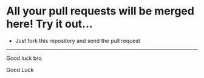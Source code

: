 <!-- Please note -->
<!-- You can write anything here. Just don't modify the existing code. -->

# All your pull requests will be merged here! Try it out...
-  Just fork this repository and send the pull request

---

Good luck bro 

Good Luck 

